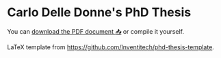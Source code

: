 # Carlo Delle Donne's PhD Thesis

You can [download the PDF document :inbox_tray:][pdf] or compile it yourself.

LaTeX template from https://github.com/Inventitech/phd-thesis-template.

[pdf]: https://gitlab.tudelft.nl/carlodelledonn/phd-thesis/-/jobs/artifacts/main/file/phd-thesis.pdf?job=pdf
